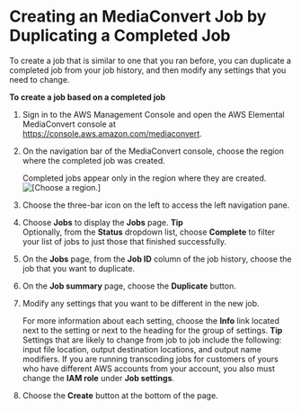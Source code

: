 # Creating an MediaConvert Job by Duplicating a Completed Job<a name="create-new-job-from-completed-job"></a>

To create a job that is similar to one that you ran before, you can duplicate a completed job from your job history, and then modify any settings that you need to change\.

**To create a job based on a completed job**

1. Sign in to the AWS Management Console and open the AWS Elemental MediaConvert console at [https://console\.aws\.amazon\.com/mediaconvert](https://console.aws.amazon.com/mediaconvert)\.

1. On the navigation bar of the MediaConvert console, choose the region where the completed job was created\.

   Completed jobs appear only in the region where they are created\.  
![\[Choose a region.\]](http://docs.aws.amazon.com/mediaconvert/latest/ug/images/regions-list.png)

1. Choose the three\-bar icon on the left to access the left navigation pane\.

1. Choose **Jobs** to display the **Jobs** page\.
**Tip**  
Optionally, from the **Status** dropdown list, choose **Complete** to filter your list of jobs to just those that finished successfully\.

1. On the **Jobs** page, from the **Job ID** column of the job history, choose the job that you want to duplicate\.

1. On the **Job summary** page, choose the **Duplicate** button\.

1. Modify any settings that you want to be different in the new job\.

   For more information about each setting, choose the **Info** link located next to the setting or next to the heading for the group of settings\.
**Tip**  
Settings that are likely to change from job to job include the following: input file location, output destination locations, and output name modifiers\. If you are running transcoding jobs for customers of yours who have different AWS accounts from your account, you also must change the **IAM role** under **Job settings**\.

1. Choose the **Create** button at the bottom of the page\.